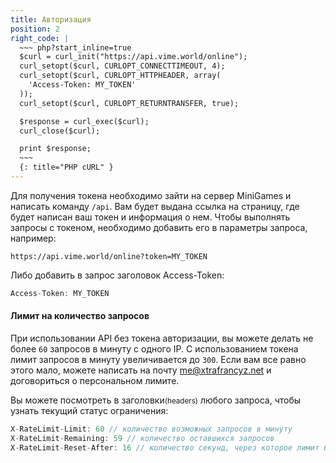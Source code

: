 ```yaml
---
title: Авторизация
position: 2
right_code: |
  ~~~ php?start_inline=true
  $curl = curl_init("https://api.vime.world/online");
  curl_setopt($curl, CURLOPT_CONNECTTIMEOUT, 4);
  curl_setopt($curl, CURLOPT_HTTPHEADER, array(
    'Access-Token: MY_TOKEN'
  ));
  curl_setopt($curl, CURLOPT_RETURNTRANSFER, true);

  $response = curl_exec($curl);
  curl_close($curl);

  print $response;
  ~~~
  {: title="PHP cURL" }
---
```


Для получения токена необходимо зайти на сервер MiniGames и написать команду `/api`. Вам будет выдана ссылка на страницу, где будет написан ваш токен и информация о нем.
Чтобы выполнять запросы с токеном, необходимо добавить его в параметры запроса, например:
```
https://api.vime.world/online?token=MY_TOKEN
```
Либо добавить в запрос заголовок Access-Token:
```d
Access-Token: MY_TOKEN
```

#### Лимит на количество запросов
При использовании API без токена авторизации, вы можете делать не более `60` запросов в минуту с одного IP. С использованием токена лимит запросов в минуту увеличивается до `300`. Если вам все равно этого мало, можете написать на почту [me@xtrafrancyz.net](mailto:me@xtrafrancyz.net) и договориться о персональном лимите.

Вы можете посмотреть в заголовки<small>(headers)</small> любого запроса, чтобы узнать текущий статус ограничения:

``` d
X-RateLimit-Limit: 60 // количество возможных запросов в минуту
X-RateLimit-Remaining: 59 // количество оставшихся запросов
X-RateLimit-Reset-After: 16 // количество секунд, через которое лимит будет сброшен
```
